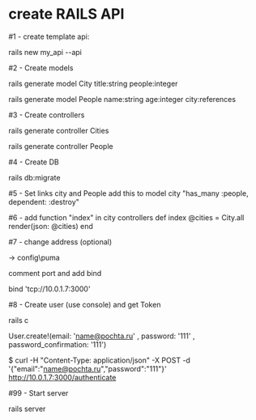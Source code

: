 create RAILS API
=

#1 - create template api:

rails new my_api --api


#2 -  Create models

rails generate model City title:string people:integer

rails generate model People name:string age:integer city:references


#3 - Create controllers

rails generate controller Cities

rails generate controller People


#4 - Create DB

rails db:migrate


#5 - Set links city and People
add this to model city "has_many :people, dependent: :destroy"


#6 - add function "index" in city controllers
    def index
      @cities = City.all
      render(json: @cities)
    end


#7 - change address (optional)

-> config\puma

comment port and add bind

bind 'tcp://10.0.1.7:3000'



#8 - Create user (use console) and get Token

rails c

User.create!(email: 'name@pochta.ru' , password: '111' , password_confirmation: '111')

$ curl -H "Content-Type: application/json" -X POST -d '{"email":"name@pochta.ru","password":"111"}' http://10.0.1.7:3000/authenticate



#99 - Start server

rails server
